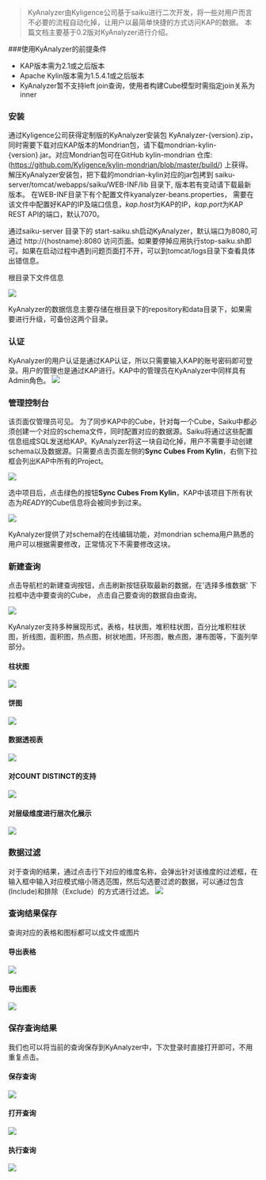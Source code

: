 > KyAnalyzer由Kyligence公司基于saiku进行二次开发，将一些对用户而言不必要的流程自动化掉，让用户以最简单快捷的方式访问KAP的数据。
> 本篇文档主要基于0.2版对KyAnalyzer进行介绍。
>

###使用KyAnalyzer的前提条件
* KAP版本需为2.1或之后版本
* Apache Kylin版本需为1.5.4.1或之后版本
* KyAnalyzer暂不支持left join查询，使用者构建Cube模型时需指定join关系为inner

### 安装
通过Kyligence公司获得定制版的KyAnalyzer安装包 KyAnalyzer-{version}.zip，同时需要下载对应KAP版本的Mondrian包，请下载mondrian-kylin-{version}.jar。对应Mondrian包可在GitHub kylin-mondrian 仓库: (https://github.com/Kyligence/kylin-mondrian/blob/master/build/) 上获得。
解压KyAnalyzer安装包，把下载的mondrian-kylin对应的jar包拷到 saiku-server/tomcat/webapps/saiku/WEB-INF/lib 目录下, 版本若有变动请下载最新版本。
在WEB-INF目录下有个配置文件kyanalyzer-beans.properties， 需要在该文件中配置好KAP的IP及端口信息，*kap.host*为KAP的IP，*kap.port*为KAP REST API的端口，默认7070。

通过saiku-server 目录下的 start-saiku.sh启动KyAnalyzer，默认端口为8080,可通过 http://{hostname}:8080 访问页面。如果要停掉应用执行stop-saiku.sh即可。如果在启动过程中遇到问题页面打不开，可以到tomcat/logs目录下查看具体出错信息。


根目录下文件信息

![](/images/integration/kyanalyzer/server_dir.png)


KyAnalyzer的数据信息主要存储在根目录下的repository和data目录下，如果需要进行升级，可备份这两个目录。

### 认证
KyAnalyzer的用户认证是通过KAP认证，所以只需要输入KAP的账号密码即可登录。用户的管理也是通过KAP进行。KAP中的管理员在KyAnalyzer中同样具有Admin角色。
![](/images/integration/kyanalyzer/analyzer_login.png)

### 管理控制台
该页面仅管理员可见。
为了同步KAP中的Cube，针对每一个Cube，Saiku中都必须创建一个对应的schema文件，同时配置对应的数据源。Saiku将通过这些配置信息组成SQL发送给KAP。KyAnalyzer将这一块自动化掉，用户不需要手动创建schema以及数据源。只需要点击页面左侧的**Sync Cubes From Kylin**，右侧下拉框会列出KAP中所有的Project。

![](/images/integration/kyanalyzer/admin_sync.png)

选中项目后，点击绿色的按钮**Sync Cubes From Kylin**，KAP中该项目下所有状态为*READY*的Cube信息将会被同步到过来。

![](/images/integration/kyanalyzer/sync_done_tip.png)

KyAnalyzer提供了对schema的在线编辑功能，对mondrian schema用户熟悉的用户可以根据需要修改，正常情况下不需要修改这块。

### 新建查询
点击导航栏的新建查询按钮，点击刷新按钮获取最新的数据，在'选择多维数据' 下拉框中选中要查询的Cube， 点击自己要查询的数据自由查询。

![](/images/integration/kyanalyzer/cube_refresh.png)

KyAnalyzer支持多种展现形式，表格，柱状图，堆积柱状图，百分比堆积柱状图，折线图，面积图，热点图，树状地图，环形图，散点图，瀑布图等，下面列举部分。

#### 柱状图
![](/images/integration/kyanalyzer/bar_chart.png)

#### 饼图
![](/images/integration/kyanalyzer/pie_chart.png)

#### 数据透视表
![](/images/integration/kyanalyzer/pivotal_table.png)

#### 对COUNT DISTINCT的支持
![](/images/integration/kyanalyzer/count_distinct.png)

#### 对层级维度进行层次化展示
![](/images/integration/kyanalyzer/hierarchy_table.png)


### 数据过滤
对于查询的结果，通过点击行下对应的维度名称，会弹出针对该维度的过滤框，在输入框中输入对应模式缩小筛选范围，然后勾选要过滤的数据，可以通过包含(Include)和排除（Exclude）的方式进行过滤。
![](/images/integration/kyanalyzer/filter.png)

### 查询结果保存
查询对应的表格和图标都可以成文件或图片

#### 导出表格
![](/images/integration/kyanalyzer/export_table.png)

#### 导出图表
![](/images/integration/kyanalyzer/export_image.png)

### 保存查询结果
我们也可以将当前的查询保存到KyAnalyzer中，下次登录时直接打开即可，不用重复点击。

#### 保存查询
![](/images/integration/kyanalyzer/save_query.png)

#### 打开查询
![](/images/integration/kyanalyzer/open_query.png)

#### 执行查询
![](/images/integration/kyanalyzer/execute_query.png)






